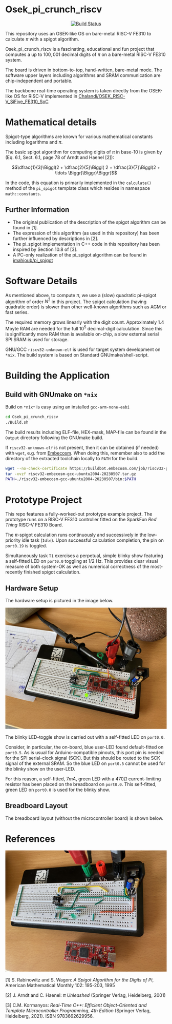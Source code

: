 Osek_pi_crunch_riscv
==================

<p align="center">
    <a href="https://github.com/ckormanyos/Osek_pi_crunch_riscv/actions">
        <img src="https://github.com/ckormanyos/Osek_pi_crunch_riscv/actions/workflows/Osek_pi_crunch_riscv.yml/badge.svg" alt="Build Status"></a>
</p>

This repository uses an OSEK-like OS on bare-metal RISC-V FE310 to calculate $\pi$
with a spigot algorithm.

Osek_pi_crunch_riscv is a fascinating, educational and fun project
that computes a up to $100,001$ decimal digits of $\pi$
on a bare-metal RISC-V FE310 system.

The board is driven in bottom-to-top, hand-written, bare-metal mode.
The software upper layers including algorithms and SRAM communication
are chip-independent and portable.

The backbone real-time operating system is taken directly
from the OSEK-like OS for RISC-V implemented in
[Chalandi/OSEK_RISC-V_SiFive_FE310_SoC](https://github.com/Chalandi/OSEK_RISC-V_SiFive_FE310_SoC)

# Mathematical details

Spigot-type algorithms are known for various mathematical constants
including logarithms and $\pi$.

The basic spigot algorithm for computing digits of $\pi$
in base-10 is given by
(Eq. 6.1, Sect. 6.1, page 78 of Arndt and Haenel [2]):

$$\dfrac{1}{3}\Biggl(2 + \dfrac{2}{5}\Biggl( 2 + \dfrac{3}{7}\Biggl(2 + \ldots \Biggr)\Biggr)\Biggr)$$

In the code, this equation is primarily implemented in the
`calculate()` method of the `pi_spigot` template class
which resides in namespace `math::constants`.

## Further Information

  - The original publication of the description of the spigot algorithm can be found in [1].
  - The expression of this algorithm (as used in this repository) has been further influenced by descriptions in [2].
  - The pi_spigot implementation in C++ code in this repository has been inspired by Section 10.8 of [3].
  - A PC-only realization of the pi_spigot algorithm can be found in [imahjoub/pi_spigot](https://github.com/imahjoub/pi_spigot)

# Software Details

As mentioned above,
to compute $\pi$, we use a (slow) quadratic pi-spigot algorithm
of order $N^2$ in this project. The spigot calculation
(having quadratic order) is slower than other well-known algorithms
such as AGM or fast series.

The required memory grows linearly with the digit count.
Approximately 1.4 Mbyte RAM are needed for the full $10^{5}$
decimal-digit calculation. Since this is significantly more RAM
than is available on-chip, a slow external serial SPI SRAM is used
for storage.

GNU/GCC `riscv32-unknown-elf` is used for target system
development on `*nix`. The build system is based on
Standard GNUmake/shell-script.

# Building the Application

## Build with GNUmake on `*nix`

Build on `*nix*` is easy using an installed `gcc-arm-none-eabi`

```sh
cd Osek_pi_crunch_riscv
./Build.sh
```

The build results including ELF-file, HEX-mask, MAP-file
can be found in the `Output` directory following the GNUmake build.

If `riscv32-unknown-elf` is not present, then it can be obtained (if needed)
with `wget`, e.g. from
[Embecosm](https://www.embecosm.com/resources/tool-chain-downloads/#riscv-stable).
When doing this, remember also to add the directory of the extracted toolchain locally
to `PATH` for the build.

```sh
wget --no-check-certificate https://buildbot.embecosm.com/job/riscv32-gcc-ubuntu2004/169/artifact/riscv32-embecosm-gcc-ubuntu2004-20230507.tar.gz
tar -xvzf riscv32-embecosm-gcc-ubuntu2004-20230507.tar.gz
PATH=./riscv32-embecosm-gcc-ubuntu2004-20230507/bin:$PATH
```

# Prototype Project

This repo features a fully-worked-out prototype example project.
The prototype runs on a RISC-V FE310 controller fitted on the
SparkFun _Red_ _Thing_ RISC-V FE310 Board.

The $\pi$-spigot calculation runs continuously and successively
in the low-priority idle task (`Idle`). Upon successful calculation completion,
the pin on `port0.19` is toggled.

Simultaneously task `T1` exercises a perpetual, simple blinky show
featuring a self-fitted LED on `port0.0` toggling at 1/2 Hz.
This provides clear visual measure of both system-OK as well as
numerical correctness of the most-recently finished spigot calculation.

## Hardware Setup

The hardware setup is pictured in the image below.

![](./images/Osek_pi_crunch_riscv.jpg)

The blinky LED-toggle show is carried out with a self-fitted LED
on `port0.0`.

Consider, in particular, the on-board, blue user-LED found default-fitted
on `port0.5`. As is usual for Arduino-compatible pinouts,
this port pin is needed for the SPI serial-clock signal (SCK).
But this should be routed to the SCK signal of the external SRAM.
So the blue LED on `port0.5` cannot be used for the blinky show on the user-LED.

For this reason, a self-fitted, $7{mA}$, green LED
with a $470{\Omega}$ current-limiting resistor has been
placed on the breadboard on `port0.0`. This self-fitted,
green LED on `port0.0` is used for the blinky show.

## Breadboard Layout

The breadboard layout (without the microcontroller board) is shown below.

# References

![](./images/Osek_pi_crunch_riscv_layout.jpg)

[1] S. Rabinowitz and S. Wagon:
_A_ _Spigot_ _Algorithm_ _for_ _the_ _Digits_ _of_ _Pi_,
American Mathematical Monthly 102: 195-203, 1995

[2] J. Arndt and C. Haenel:
$\pi$ _Unleashed_ (Springer Verlag, Heidelberg, 2001)

[3] C.M. Kormanyos: _Real-Time_ _C++:_
_Efficient_ _Object-Oriented_
_and_ _Template_ _Microcontroller_ _Programming_, _4th_ _Edition_
(Springer Verlag, Heidelberg, 2021). ISBN 9783662629956.
